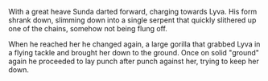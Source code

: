 With a great heave Sunda darted forward, charging towards Lyva. His form shrank down, slimming down into a single serpent that quickly slithered up one of the chains, somehow not being flung off.

When he reached her he changed again, a large gorilla that grabbed Lyva in a flying tackle and brought her down to the ground. Once on solid "ground" again he proceeded to lay punch after punch against her, trying to keep her down.